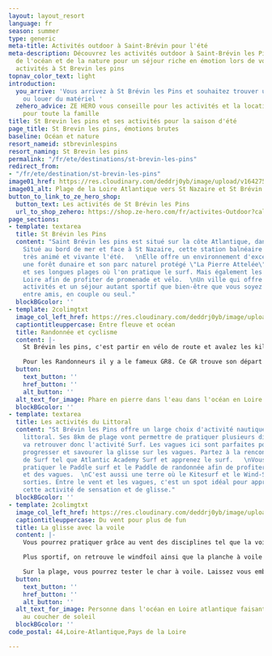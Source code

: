 ```yaml
---
layout: layout_resort
language: fr
season: summer
type: generic
meta-title: Activités outdoor à Saint-Brévin pour l'été
meta-description: Découvrez les activités outdoor à Saint-Brévin les Pins et profitez
  de l'océan et de la nature pour un séjour riche en émotion lors de vos prochaines
  activités à St Brevin les pins
topnav_color_text: light
introduction:
  you_arrive: 'Vous arrivez à St Brévin les Pins et souhaitez trouver une activité
    ou louer du matériel '
  zehero_advice: ZE HERO vous conseille pour les activités et la location des équipements
    pour toute la famille
title: St Brevin les pins et ses activités pour la saison d'été
page_title: St Brevin les pins, émotions brutes
baseline: Océan et nature
resort_nameid: stbrevinlespins
resort_naming: St Brevin les pins
permalink: "/fr/ete/destinations/st-brevin-les-pins"
redirect_from:
- "/fr/ete/destination/st-brevin-les-pins"
image01_href: https://res.cloudinary.com/deddrj0yb/image/upload/v1642758795/website/summer/pexels-riccardo-bertolo-4245813_npkgby.jpg
image01_alt: Plage de la Loire Atlantique vers St Nazaire et St Brévin les Pins
button_to_link_to_ze_hero_shop:
  button_text: Les activités de St Brévin les Pins
  url_to_shop_zehero: https://shop.ze-hero.com/fr/activites-Outdoor?calessonstype=all&catypegenderlistsummer=all&calessonsactivitytype=Surf&start-date=
page_sections:
- template: textarea
  title: St Brévin les Pins
  content: "Saint Brévin les pins est situé sur la côte Atlantique, dans le Loire-Atlantique.
    Situé au bord de mer et face à St Nazaire, cette station balnéaire est une destination
    très animé et vivante l'été.   \nElle offre un environnement d'exception avec
    une forêt dunaire et son parc naturel protégé \"La Pierre Attelée\", son littoral
    et ses longues plages où l'on pratique le surf. Mais également les rives de la
    Loire afin de profiter de promenade et vélo.  \nUn ville qui offre de multiples
    activités et un séjour autant sportif que bien-être que vous soyez en famille,
    entre amis, en couple ou seul."
  blockBGcolor: ''
- template: 2colimgtxt
  image_col_left_href: https://res.cloudinary.com/deddrj0yb/image/upload/v1643384847/website/resorts/St%20Br%C3%A9vin%20les%20pins/louis-renaudineau-swmhWEOA3jA-unsplash_hquiey.jpg
  captiontitleuppercase: Entre fleuve et océan
  title: Randonnée et cyclisme
  content: |-
    St Brévin les pins, c'est partir en vélo de route et avalez les kilomètres à travers l’itinéraire cyclable : le **Vélocéan**. Vous pourrez également parcourir l'**Eurovélo 6** ainsi que la Loire où découvrirez le littoral sauvage et des les forets de pins. On retrouve aussi la **Vélodyssé** qui relie la Bretagne jusqu'à Hendaye. Si vous aimez rouler, découvrir les paysages en étant sur votre vélo alors vous trouverez de magnifiques itinéraires à St Brévin les Pins.

    Pour les Randonneurs il y a le fameux GR8. Ce GR trouve son départ à St Brévin les Pins et rejoins des kilomètres et des kilomètres plus loin Sare dans les Pyrénées. Vous trouverez également des randonnées à travers ses forets de pins et dans sa foret dunale. Partez dans le parc Natural 2000 de l'Estuaire de la Loire et découvrez des points de vues uniques.
  button:
    text_button: ''
    href_button: ''
    alt_button: ''
  alt_text_for_image: Phare en pierre dans l'eau dans l'océan en Loire Atlantique
  blockBGcolor: ''
- template: textarea
  title: Les activités du Littoral
  content: "St Brévin les Pins offre un large choix d'activité nautique et sur le
    littoral. Ses 8km de plage vont permettre de pratiquer plusieurs disciplines.\n\nOn
    va retrouver donc l'activité Surf. Les vagues ici sont parfaites pour apprendre,
    progresser et savourer la glisse sur les vagues. Partez à la rencontre d'une école
    de Surf tel que Atlantic Academy Surf et apprenez le surf.   \nVous pourrez également
    pratiquer le Paddle surf et le Paddle de randonnée afin de profiter du littoral
    et des vagues.  \nC'est aussi une terre où le Kitesurf et le Wind-Surf sont de
    sorties. Entre le vent et les vagues, c'est un spot idéal pour apprendre et découvrir
    cette activité de sensation et de glisse."
  blockBGcolor: ''
- template: 2colimgtxt
  image_col_left_href: https://res.cloudinary.com/deddrj0yb/image/upload/v1642758789/website/summer/geoffroy-hauwen-fmtqbNMB8ho-unsplash_n64wm7.jpg
  captiontitleuppercase: Du vent pour plus de fun
  title: La glisse avec la voile
  content: |-
    Vous pourrez pratiquer grâce au vent des disciplines tel que la voile, le catamaran et découvrir la navigation est une glisse totalement nouvelle et unique.

    Plus sportif, on retrouve le windfoil ainsi que la planche à voile qui mêlent physique, glisse et vent. Le windfoil vous fera découvrir des sensations uniques une fois que vous surferez sur son foil, au-dessus de l'eau à toute vitesse.

    Sur la plage, vous pourrez tester le char à voile. Laissez vous embarquer dans un char, emporté par le vent pour des sensations fortes et des courses funs et ludiques.
  button:
    text_button: ''
    href_button: ''
    alt_button: ''
  alt_text_for_image: Personne dans l'océan en Loire atlantique faisant du Kitesurf
    au coucher de soleil
  blockBGcolor: ''
code_postal: 44,Loire-Atlantique,Pays de la Loire

---
```

